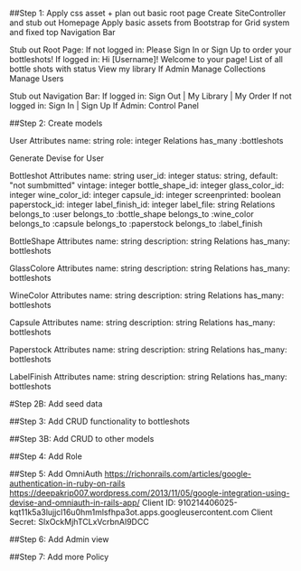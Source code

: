 ##Step 1: Apply css asset + plan out basic root page
  Create SiteController and stub out Homepage
  Apply basic assets from Bootstrap for Grid system and fixed top Navigation Bar
  
  Stub out Root Page:
    If not logged in: Please Sign In or Sign Up to order your bottleshots!
    If logged in: 
      Hi [Username]! Welcome to your page!
      List of all bottle shots with status
      View my library 
    If Admin
      Manage Collections
      Manage Users

  Stub out Navigation Bar: 
    If logged in: Sign Out | My Library | My Order 
    If not logged in: Sign In | Sign Up
    If Admin: Control Panel 

##Step 2: Create models

  User
    Attributes
      name: string
      role: integer
    Relations 
      has_many :bottleshots 

  Generate Devise for User

  Bottleshot
    Attributes
      name: string 
      user_id: integer
      status: string, default: "not sumbmitted"
      vintage: integer
      bottle_shape_id: integer
      glass_color_id: integer
      wine_color_id: integer
      capsule_id: integer
      screenprinted: boolean
      paperstock_id: integer
      label_finish_id: integer
      label_file: string
    Relations
      belongs_to :user
      belongs_to :bottle_shape
      belongs_to :wine_color
      belongs_to :capsule
      belongs_to :paperstock
      belongs_to :label_finish

  BottleShape
    Attributes
      name: string
      description: string
    Relations
      has_many: bottleshots

  GlassColore
    Attributes
      name: string
      description: string
    Relations
      has_many: bottleshots  

  WineColor
    Attributes
      name: string
      description: string
    Relations
      has_many: bottleshots

  Capsule
    Attributes
      name: string
      description: string
    Relations
      has_many: bottleshots

  Paperstock
    Attributes
      name: string
      description: string
    Relations
      has_many: bottleshots

  LabelFinish
    Attributes
      name: string
      description: string
    Relations
      has_many: bottleshots

#Step 2B: Add seed data
 
##Step 3: Add CRUD functionality to bottleshots

##Step 3B: Add CRUD to other models 

##Step 4: Add Role

##Step 5: Add OmniAuth
https://richonrails.com/articles/google-authentication-in-ruby-on-rails
https://deepakrip007.wordpress.com/2013/11/05/google-integration-using-devise-and-omniauth-in-rails-app/
Client ID: 910214406025-kqt11k5a3lujjcl16u0hm1mlsfhpa3ot.apps.googleusercontent.com
Client Secret: SlxOckMjhTCLxVcrbnAl9DCC

##Step 6: Add Admin view

##Step 7: Add more Policy